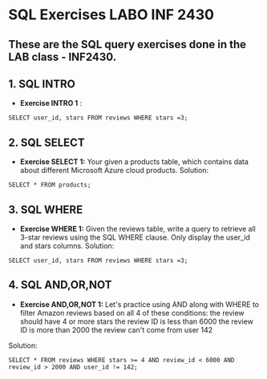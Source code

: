 # SQL Exercises LABO INF 2430
 These are the SQL query exercises done in the LAB class - INF2430.
 ---
 ## **1. SQL INTRO**
 - **Exercise INTRO 1** :
 ```
 SELECT user_id, stars FROM reviews WHERE stars =3;
 ```
 ## **2. SQL SELECT**
  - **Exercise SELECT 1:**
   Your given a products table, which contains data about different Microsoft Azure cloud products.
   Solution:
  ```
  SELECT * FROM products;
  ```
 ## **3. SQL WHERE**
  - **Exercise WHERE 1:**
  Given the reviews table, write a query to retrieve all 3-star reviews using the SQL WHERE clause. Only display the user_id and stars columns. 
  Solution:
  ```
  SELECT user_id, stars FROM reviews WHERE stars =3;
  ```
 ## **4. SQL AND,OR,NOT**
  - **Exercise AND,OR,NOT 1:**
  Let's practice using AND along with WHERE to filter Amazon reviews based on all 4 of these conditions:
   the review should have 4 or more stars
   the review ID is less than 6000
   the review ID is more than 2000
   the review can't come from user 142
   
   Solution:
   ```
   SELECT * FROM reviews WHERE stars >= 4 AND review_id < 6000 AND review_id > 2000 AND user_id != 142;
   ```
   
   
